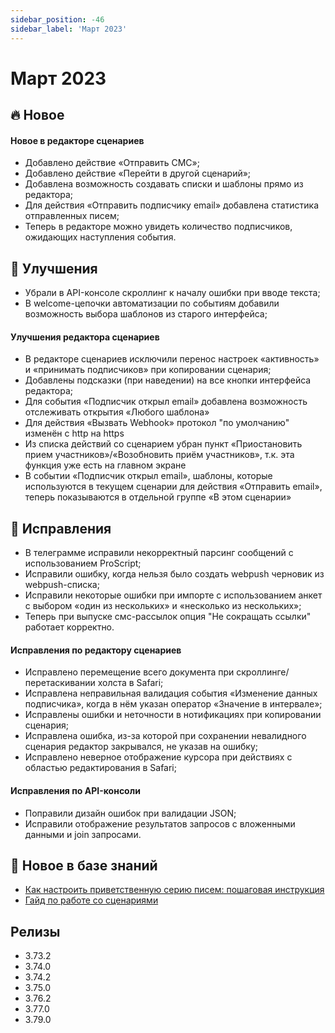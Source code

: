 ```yaml
---
sidebar_position: -46
sidebar_label: 'Март 2023'
---
```


# Март 2023

## 🔥 Новое

#### Новое в редакторе сценариев

- Добавлено действие «Отправить СМС»;
- Добавлено действие «Перейти в другой сценарий»;
- Добавлена возможность создавать списки и шаблоны прямо из редактора;
- Для действия «Отправить подписчику email» добавлена статистика отправленных писем;
- Теперь в редакторе можно увидеть количество подписчиков, ожидающих наступления события.

## 🚀 Улучшения

- Убрали в API-консоле скроллинг к началу ошибки при вводе текста;
- В welcome-цепочки автоматизации по событиям добавили возможность выбора шаблонов из старого интерфейса;

#### Улучшения редактора сценариев

- В редакторе сценариев исключили перенос настроек «активность» и «принимать подписчиков» при копировании сценария;
- Добавлены подсказки (при наведении) на все кнопки интерфейса редактора;
- Для события «Подписчик открыл email» добавлена возможность отслеживать открытия «Любого шаблона»
- Для действия «Вызвать Webhook» протокол "по умолчанию" изменён с http на https
- Из списка действий со сценарием убран пункт «Приостановить прием участников»/«Возобновить приём участников», т.к. эта функция уже есть на главном экране
- В событии «Подписчик открыл email», шаблоны, которые используются в текущем сценарии для действия «Отправить email», теперь показываются в отдельной группе «В этом сценарии»

## 🐛 Исправления

- В телеграмме исправили некорректный парсинг сообщений с использованием ProScript;
- Исправили ошибку, когда нельзя было создать webpush черновик из webpush-списка;
- Исправили некоторые ошибки при импорте с использованием анкет с выбором «один из нескольких» и «несколько из нескольких»;
- Теперь при выпуске смс-рассылок опция "Не сокращать ссылки" работает корректно.

#### Исправления по редактору сценариев

- Исправлено перемещение всего документа при скроллинге/перетаскивании холста в Safari;
- Исправлена неправильная валидация события «Изменение данных подписчика», когда в нём указан оператор «Значение в интервале»;
- Исправлены ошибки и неточности в нотификациях при копировании сценария;
- Исправлена ошибка, из-за которой при сохранении невалидного сценария редактор закрывался, не указав на ошибку;
- Исправлено неверное отображение курсора при действиях с областью редактирования в Safari;

#### Исправления по API-консоли

- Поправили дизайн ошибок при валидации JSON;
- Исправили отображение результатов запросов с вложенными данными и join запросами.

## 📖 Новое в базе знаний

- [Как настроить приветственную серию писем: пошаговая инструкция](https://docs.sendsay.ru/automations/automation-with-workflows/welcome-series-with-workflow/)
- [Гайд по работе со сценариями](https://docs.sendsay.ru/automations/automation-with-workflows/workflow-guide)

## Релизы

- 3.73.2
- 3.74.0
- 3.74.2
- 3.75.0
- 3.76.2
- 3.77.0
- 3.79.0
